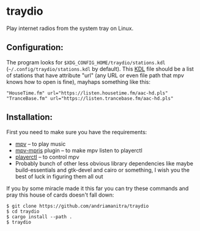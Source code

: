 # traydio

Play internet radios from the system tray on Linux.

## Configuration:

The program looks for `$XDG_CONFIG_HOME/traydio/stations.kdl` (`~/.config/traydio/stations.kdl` by default).
This [KDL](https://kdl.dev/) file should be a list of stations that have attribute "url" (any URL or even file path that mpv knows how to open is fine), mayhaps something like this:
```kdl
"HouseTime.fm" url="https://listen.housetime.fm/aac-hd.pls"
"TranceBase.fm" url="https://listen.trancebase.fm/aac-hd.pls"
```

## Installation:

First you need to make sure you have the requirements:

* [mpv](https://github.com/mpv-player/mpv) – to play music
* [mpv-mpris](https://github.com/hoyon/mpv-mpris) plugin – to make mpv listen to playerctl
* [playerctl](https://github.com/altdesktop/playerctl) – to control mpv
* Probably bunch of other less obvious library dependencies like maybe build-essentials and gtk-devel and cairo or something, I wish you the best of luck in figuring them all out

If you by some miracle made it this far you can try these commands and pray this house of cards doesn't fall down:

```
$ git clone https://github.com/andriamanitra/traydio
$ cd traydio
$ cargo install --path .
$ traydio
```
